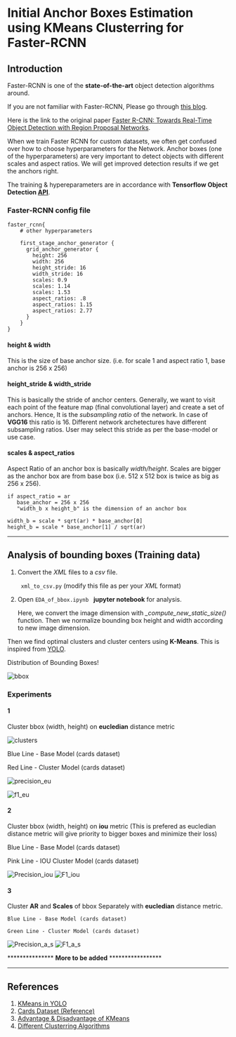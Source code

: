 # Initial Anchor Boxes Estimation using KMeans Clusterring for Faster-RCNN

## Introduction
Faster-RCNN is one of the **state-of-the-art** object detection algorithms around.

If you are not familiar with Faster-RCNN, Please go through [this blog](https://tryolabs.com/blog/2018/01/18/faster-r-cnn-down-the-rabbit-hole-of-modern-object-detection/).

Here is the link to the original paper [ Faster R-CNN: Towards Real-Time Object Detection with Region Proposal Networks](https://arxiv.org/abs/1506.01497).

When we train Faster RCNN for custom datasets, we often get confused over how to choose hyperparameters for the Network. Anchor boxes (one of the hyperparameters) are very important to detect objects with different scales and aspect ratios. We will get improved detection results if we get the anchors right.

The training & hypereparameters are in accordance with **Tensorflow Object Detection [API](https://github.com/tensorflow/models/tree/master/research/object_detection)**.

### Faster-RCNN config file
```
faster_rcnn{
    # other hyperparameters

    first_stage_anchor_generator {
      grid_anchor_generator {
        height: 256
        width: 256
        height_stride: 16
        width_stride: 16
        scales: 0.9
        scales: 1.14
        scales: 1.53
        aspect_ratios: .8
        aspect_ratios: 1.15
        aspect_ratios: 2.77
      }
    }    
}
```
#### height & width
This is the size of base anchor size. (i.e. for scale 1 and aspect ratio 1, base anchor is 256 x 256)

#### height_stride & width_stride
This is basically the stride of anchor centers. Generally, we want to visit each point of the feature map (final convolutional layer) and create a set of anchors. Hence, It is the *subsampling ratio* of the network. In case of **VGG16** this ratio is 16. Different network archetectures have different subsampling ratios. User may select this stride as per the base-model or use case.

#### scales & aspect_ratios

Aspect Ratio of an anchor box is basically *width/height*. Scales are bigger as the anchor box are from base box (i.e. 512 x 512 box is twice as big as 256 x 256).
```
if aspect_ratio = ar
   base_anchor = 256 x 256
   "width_b x height_b" is the dimension of an anchor box

width_b = scale * sqrt(ar) * base_anchor[0]
height_b = scale * base_anchor[1] / sqrt(ar)
```
---
## Analysis of bounding boxes (Training data)

1. Convert the *XML* files to a *csv* file.

    ``` xml_to_csv.py``` (modify this file as per your *XML* format)
2. Open     ```EDA_of_bbox.ipynb ```    **jupyter notebook** for analysis.

    Here, we convert the image dimension with *_compute_new_static_size()* function. Then we normalize bounding box height and width according to new image dimension. 

Then we find optimal clusters and cluster centers using **K-Means**. This is inspired from [YOLO](https://pjreddie.com/darknet/yolo/).

Distribution of Bounding Boxes!

![bbox](images/readme/bbox.png)

### Experiments

#### 1

Cluster bbox (width, height) on **eucledian** distance metric

 ![clusters](images/readme/cluster.png)

  
  Blue Line - Base Model (cards dataset)

  Red Line - Cluster Model (cards dataset)
  
  ![precision_eu](images/readme/presicion_eucle.png)

  ![f1_eu](images/readme/F1_eucl.png)

#### 2
Cluster bbox (width, height) on **iou** metric (This is prefered as eucledian distance metric will give priority to bigger boxes and minimize their loss)
  
  Blue Line - Base Model (cards dataset)

  Pink Line - IOU Cluster Model (cards dataset)
    
![Precision_iou](images/readme/precision.png)
![F1_iou](images/readme/F1.png)

#### 3
  Cluster **AR** and **Scales** of bbox Separately with **eucledian** distance metric.
 
    Blue Line - Base Model (cards dataset)

    Green Line - Cluster Model (cards dataset)
  
![Precision_a_s](images/readme/precision_a_s.png)
![F1_a_s](images/readme/F1_a_s.png)


*************** **More to be added** *****************

---
## References
1. [KMeans in YOLO](https://lars76.github.io/object-detection/k-means-anchor-boxes/)
2. [Cards Dataset (Reference)](https://github.com/EdjeElectronics/TensorFlow-Object-Detection-API-Tutorial-Train-Multiple-Objects-Windows-10)
3. [Advantage & Disadvantage of KMeans](http://playwidtech.blogspot.com/2013/02/k-means-clustering-advantages-and.html)
4. [Different Clusterring Algorithms](https://towardsdatascience.com/the-5-clustering-algorithms-data-scientists-need-to-know-a36d136ef68)
